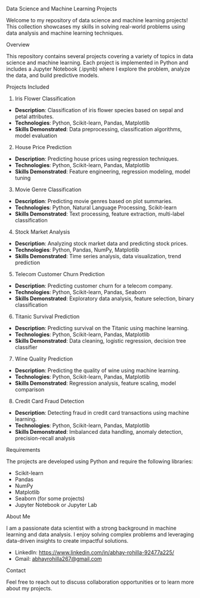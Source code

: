 Data Science and Machine Learning Projects

Welcome to my repository of data science and machine learning projects! This collection showcases my skills in solving real-world problems using data analysis and machine learning techniques.

Overview

This repository contains several projects covering a variety of topics in data science and machine learning. Each project is implemented in Python and includes a Jupyter Notebook (.ipynb) where I explore the problem, analyze the data, and build predictive models.

Projects Included

1. Iris Flower Classification

- **Description**: Classification of iris flower species based on sepal and petal attributes.
- **Technologies**: Python, Scikit-learn, Pandas, Matplotlib
- **Skills Demonstrated**: Data preprocessing, classification algorithms, model evaluation

2. House Price Prediction

- **Description**: Predicting house prices using regression techniques.
- **Technologies**: Python, Scikit-learn, Pandas, Matplotlib
- **Skills Demonstrated**: Feature engineering, regression modeling, model tuning

3. Movie Genre Classification

- **Description**: Predicting movie genres based on plot summaries.
- **Technologies**: Python, Natural Language Processing, Scikit-learn
- **Skills Demonstrated**: Text processing, feature extraction, multi-label classification

4. Stock Market Analysis

- **Description**: Analyzing stock market data and predicting stock prices.
- **Technologies**: Python, Pandas, NumPy, Matplotlib
- **Skills Demonstrated**: Time series analysis, data visualization, trend prediction

5. Telecom Customer Churn Prediction

- **Description**: Predicting customer churn for a telecom company.
- **Technologies**: Python, Scikit-learn, Pandas, Seaborn
- **Skills Demonstrated**: Exploratory data analysis, feature selection, binary classification

6. Titanic Survival Prediction

- **Description**: Predicting survival on the Titanic using machine learning.
- **Technologies**: Python, Scikit-learn, Pandas, Matplotlib
- **Skills Demonstrated**: Data cleaning, logistic regression, decision tree classifier

7. Wine Quality Prediction

- **Description**: Predicting the quality of wine using machine learning.
- **Technologies**: Python, Scikit-learn, Pandas, Matplotlib
- **Skills Demonstrated**: Regression analysis, feature scaling, model comparison

8. Credit Card Fraud Detection

- **Description**: Detecting fraud in credit card transactions using machine learning.
- **Technologies**: Python, Scikit-learn, Pandas, Matplotlib
- **Skills Demonstrated**: Imbalanced data handling, anomaly detection, precision-recall analysis

Requirements

The projects are developed using Python and require the following libraries:

- Scikit-learn
- Pandas
- NumPy
- Matplotlib
- Seaborn (for some projects)
- Jupyter Notebook or Jupyter Lab

About Me

I am a passionate data scientist with a strong background in machine learning and data analysis. I enjoy solving complex problems and leveraging data-driven insights to create impactful solutions. 

- LinkedIn: https://www.linkedin.com/in/abhay-rohilla-92477a225/
- Gmail: abhayrohilla267@gmail.com

Contact

Feel free to reach out to discuss collaboration opportunities or to learn more about my projects.
